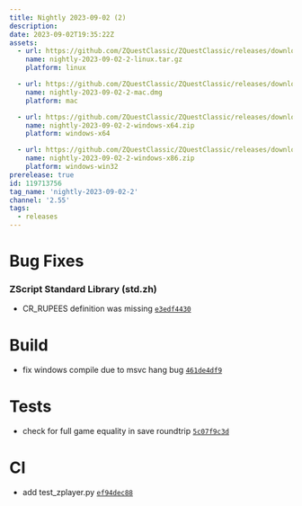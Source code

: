 ```yaml
---
title: Nightly 2023-09-02 (2)
description: 
date: 2023-09-02T19:35:22Z
assets: 
  - url: https://github.com/ZQuestClassic/ZQuestClassic/releases/download/nightly-2023-09-02-2/nightly-2023-09-02-2-linux.tar.gz
    name: nightly-2023-09-02-2-linux.tar.gz
    platform: linux

  - url: https://github.com/ZQuestClassic/ZQuestClassic/releases/download/nightly-2023-09-02-2/nightly-2023-09-02-2-mac.dmg
    name: nightly-2023-09-02-2-mac.dmg
    platform: mac

  - url: https://github.com/ZQuestClassic/ZQuestClassic/releases/download/nightly-2023-09-02-2/nightly-2023-09-02-2-windows-x64.zip
    name: nightly-2023-09-02-2-windows-x64.zip
    platform: windows-x64

  - url: https://github.com/ZQuestClassic/ZQuestClassic/releases/download/nightly-2023-09-02-2/nightly-2023-09-02-2-windows-x86.zip
    name: nightly-2023-09-02-2-windows-x86.zip
    platform: windows-win32
prerelease: true
id: 119713756
tag_name: 'nightly-2023-09-02-2'
channel: '2.55'
tags:
  - releases
---
```




# Bug Fixes

### ZScript Standard Library (std.zh)

- CR_RUPEES definition was missing [`e3edf4430`](https://github.com/ArmageddonGames/ZQuestClassic/commit/e3edf443082ec5ebf41112e6ddaf55100d99558b)

# Build

- fix windows compile due to msvc hang bug [`461de4df9`](https://github.com/ArmageddonGames/ZQuestClassic/commit/461de4df919b8d17ec34e6d5991398db4fb1151f)

# Tests

- check for full game equality in save roundtrip [`5c07f9c3d`](https://github.com/ArmageddonGames/ZQuestClassic/commit/5c07f9c3d51caaaf5d7d65db8b5d5985c334515c)

# CI

- add test_zplayer.py [`ef94dec88`](https://github.com/ArmageddonGames/ZQuestClassic/commit/ef94dec88057fed7d3cd3341f6f3e213c888b945)

